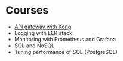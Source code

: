 # Courses
* [API gateway with Kong](https://github.com/up1/course-imc-devops-5-days/tree/main/api-gateway-with-kong)
* Logging with ELK stack
* Monitoring with Prometheus and Grafana
* SQL and NoSQL
* Tuning performance of SQL (PostgreSQL)
